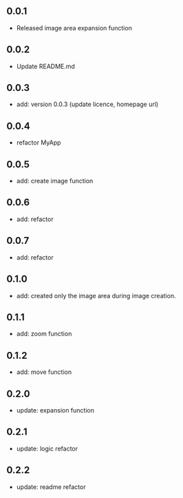 ## 0.0.1

* Released image area expansion function

## 0.0.2

* Update README.md

## 0.0.3

* add: version 0.0.3 (update licence, homepage url)

## 0.0.4

* refactor MyApp

## 0.0.5

* add: create image function

## 0.0.6

* add: refactor

## 0.0.7

* add: refactor

## 0.1.0

* add: created only the image area during image creation.

## 0.1.1

* add: zoom function

## 0.1.2

* add: move function

## 0.2.0

* update: expansion function

## 0.2.1

* update: logic refactor

## 0.2.2

* update: readme refactor